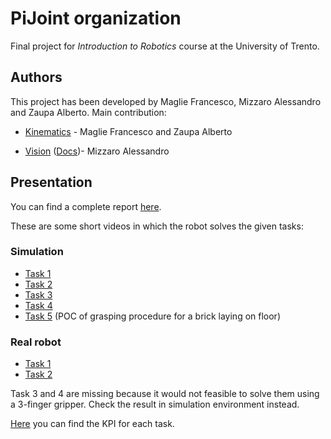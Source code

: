 # PiJoint organization

Final project for *Introduction to Robotics* course at the University of Trento.

## Authors

This project has been developed by Maglie Francesco, Mizzaro Alessandro and Zaupa Alberto. Main contribution:

* [Kinematics](https://github.com/PiJoint/kinematics) - Maglie Francesco and Zaupa Alberto

* [Vision](https://github.com/PiJoint/vision) ([Docs](https://pijoint.github.io/vision/))- Mizzaro Alessandro


## Presentation

You can find a complete report [here](https://github.com/PiJoint/.github/blob/c0e70e51a7e3f90850194614737159c48bb8a814/rhobot.pdf).

These are some short videos in which the robot solves the given tasks:

### Simulation
* [Task 1](https://drive.google.com/file/d/1u2TUx-mUK28IfNWy0ItYKB3EjjXxG2_W/view?usp=share_link)
* [Task 2](https://drive.google.com/file/d/1Ks8CZbohPYnA6k6dQLo3DWOuSQ5a-EOI/view?usp=share_link)
* [Task 3](https://drive.google.com/file/d/1W11hGWN_4gtHUshdAIUyurBVpIOGLbQP/view?usp=share_link)
* [Task 4](https://drive.google.com/file/d/1SEmpk7_d9lO26YRXSuo0aKF0_ojKqugH/view?usp=share_link)
* [Task 5](https://drive.google.com/file/d/1Lh0LkuJzD5pJzFgIm5w7D76btxFPLni-/view?usp=share_link) (POC of grasping procedure for a brick laying on floor)

### Real robot
* [Task 1](link)
* [Task 2](link)

Task 3 and 4 are missing because it would not feasible to solve them using a 3-finger gripper. Check the result in simulation environment instead.

[Here](https://github.com/PiJoint/.github/blob/aff5c1f586691f545a943c59b9ace7c1e575a44a/kpi.md) you can find the KPI for each task.
